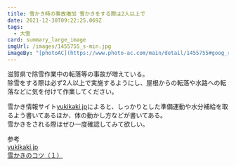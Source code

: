 ```yaml
---
title: 雪かき時の事故増加 雪かきをする際は2人以上で
date: 2021-12-30T09:22:25.069Z
tags:
  - 大雪
card: summary_large_image
imgUrl: /images/1455755_s-min.jpg
imageBy: "[photoAC](https://www.photo-ac.com/main/detail/1455755#goog_rewarded)"
---
```

滋賀県で除雪作業中の転落等の事故が増えている。  
除雪をする際は必ず2人以上で実施するようにし、屋根からの転落や水路への転落などに気を付けて作業してください。

雪かき情報サイト[yukikaki.jp](http://yukikaki.jp/)によると、しっかりとした準備運動や水分補給を取るよう書いてあるほか、体の動かし方などが書いてある。  
雪かきをされる際はぜひ一度確認してみて欲しい。

参考  
[yukikaki.jp](http://yukikaki.jp/)  
[雪かきのコツ（１）](http://yukikaki.jp/b1.html/)
